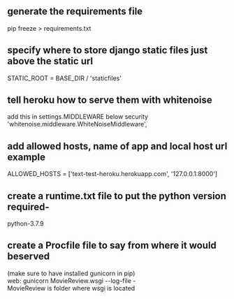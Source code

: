 ## generate the requirements file
pip freeze > requirements.txt

## specify where to store django static files just above the static url
STATIC_ROOT = BASE_DIR / 'staticfiles'

## tell heroku how to serve them with whitenoise
add this in settings.MIDDLEWARE below security    
'whitenoise.middleware.WhiteNoiseMiddleware',

## add allowed hosts, name of app and local host url example
ALLOWED_HOSTS = ['text-test-heroku.herokuapp.com', '127.0.0.1:8000']

## create a runtime.txt file to put the python version required-
python-3.7.9

## create a Procfile file to say from where it would beserved
(make sure to have installed gunicorn in pip)  
web: gunicorn MovieReview.wsgi --log-file -   
MovieReview is folder where wsgi is located  
